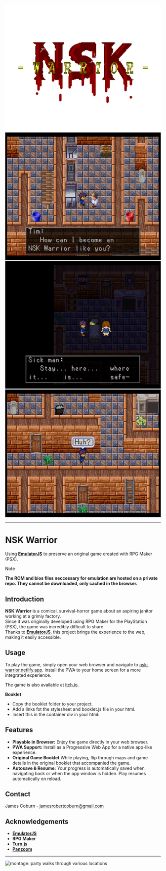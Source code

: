 ![title](images/title_trans.png)
![Tim meets Jim](images/jim_screen.png)
![poisoned man gives advice](images/sick_screen.png)
![Tim is confused](images/huh_screen.png)

---

# NSK Warrior

Using [**EmulatorJS**](https://github.com/EmulatorJS/) to preserve an original game created with RPG Maker (PSX).

> [!NOTE]  
> **The ROM and bios files neccessary for emulation are hosted on a private repo. They cannot be downloaded, only cached in the browser.**

## Introduction
**NSK Warrior** is a comical, survival-horror game about an aspiring janitor working at a grimiy factory.  
Since it was originally developed using RPG Maker for the PlayStation (PSX), the game was incredibly difficult to share.  
Thanks to [**EmulatorJS**](https://github.com/EmulatorJS/), this project brings the experience to the web, making it easily accessible.

## Usage
To play the game, simply open your web browser and navigate to [nsk-warrior.netlify.app](https://nsk-warrior.netlify.app). Install the PWA to your home screen for a more integrated experience.

The game is also available at [itch.io](https://imaginary-monkey.itch.io/nsk-warrior).

**Booklet**
- Copy the booklet folder to your project.
- Add a links fot the stylesheet and booklet.js file in your html.
- Insert this in the container div in your html:

## Features
- **Playable in Browser:** Enjoy the game directly in your web browser.
- **PWA Support:** Install as a Progressive Web App for a native app-like experience.
- **Original Game Booklet** While playing, flip through maps and game details in the original booklet that accompanied the game.
- **Autosave & Resume:** Your progress is automatically saved when navigating back or when the app window is hidden. Play resumes automatically on reload.

## Contact
James Coburn - jamesrobertcoburn@gmail.com

## Acknowledgements
- [**EmulatorJS**](https://github.com/EmulatorJS/)
- **RPG Maker**
- [**Turn.js**](https://github.com/bahadirdogru/Turn.js-5)
- [**Panzoom**](https://github.com/timmywil/panzoom)

---
![montage: party walks through various locations](images/scroll_screen.avif)
